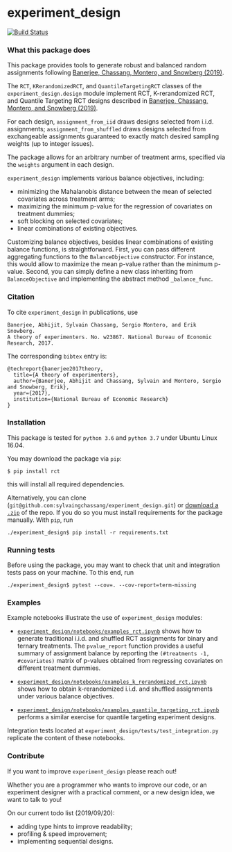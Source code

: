 # experiment_design
[![Build Status](https://travis-ci.com/sylvaingchassang/experiment_design.svg?branch=master)](https://travis-ci.com/sylvaingchassang/experiment_design)

### What this package does

This package provides tools to generate robust and balanced random assignments
following [Banerjee, Chassang, Montero, and Snowberg (2019)](https://www.sylvainchassang.org/assets/papers/adversarial_experimentation.pdf).

The `RCT`, `KRerandomizedRCT`, and `QuantileTargetingRCT` classes of
 the `experiment_design.design` module implement RCT, K-rerandomized
 RCT, and Quantile Targeting RCT designs described in [Banerjee, Chassang, Montero, and Snowberg (2019)](https://www.sylvainchassang.org/assets/papers/adversarial_experimentation.pdf).
  
For each design, `assignment_from_iid` draws designs selected from i.i.d. assignments;
  `assignment_from_shuffled` draws designs selected from exchangeable
  assignments guaranteed to exactly match desired sampling weights (up to
  integer issues).

The package allows for an arbitrary number of treatment arms, specified via
the `weights` argument in each design.

`experiment_design` implements various balance objectives, including:   
 - minimizing the Mahalanobis distance between the mean of selected
    covariates  across treatment arms;   
 - maximizing the minimum p-value for the regression of covariates on
     treatment dummies;   
 - soft blocking on selected covariates;   
 - linear combinations of existing objectives.

Customizing balance objectives, besides linear combinations of existing balance functions, is straightforward. First, you can pass different 
aggregating functions to the `BalanceObjective` constructor. For instance, this would allow to maximize the mean p-value rather than the minimum p-value. Second, you can simply define a new class inheriting from `BalanceObjective`  and implementing the abstract method `_balance_func`.


### Citation

To cite `experiment_design` in publications, use    
```
Banerjee, Abhijit, Sylvain Chassang, Sergio Montero, and Erik Snowberg.   
A theory of experimenters. No. w23867. National Bureau of Economic Research, 2017.
```
The corresponding `bibtex` entry is:   
```
@techreport{banerjee2017theory,   
  title={A theory of experimenters},   
  author={Banerjee, Abhijit and Chassang, Sylvain and Montero, Sergio and Snowberg, Erik},   
  year={2017},   
  institution={National Bureau of Economic Research}   
}
```

### Installation

This package is tested for `python 3.6` and `python 3.7` under Ubuntu
Linux 16.04.

You may download the package via `pip`:

`$ pip install rct`

this will install all required dependencies.

Alternatively, you can clone (`git@github.com:sylvaingchassang/experiment_design.git`) or [download a `.zip`](https://github.com/sylvaingchassang/experiment_design/archive/master.zip) of the repo. If you
do so you must install requirements for the package manually. With `pip`, run   

`./experiment_design$ pip install -r requirements.txt`

### Running tests

Before using the package, you may want to check that unit and
integration tests pass on your machine. To this end, run

`./experiment_design$ pytest --cov=. --cov-report=term-missing`

### Examples

Example notebooks illustrate the use of `experiment_design` modules:
 - [`experiment_design/notebooks/examples_rct.ipynb`](https://github.com/sylvaingchassang/experiment_design/blob/master/notebooks/examples_rct.ipynb) shows how to generate
 traditional i.i.d. and shuffled RCT assignments for binary and ternary
 treatments. The `pvalue_report` function provides a useful summary of
 assignment balance by reporting the `(#treatments -1, #covariates)`
 matrix of p-values obtained from regressing covariates on different
 treatment dummies.

 - [`experiment_design/notebooks/examples_k_rerandomized_rct.ipynb`](https://github.com/sylvaingchassang/experiment_design/blob/master/notebooks/examples_k_rerandomized_rct.ipynb) shows how to
 obtain k-rerandomized i.i.d. and shuffled assignments under various balance
  objectives.

  - [`experiment_design/notebooks/examples_quantile_targeting_rct.ipynb`](https://github.com/sylvaingchassang/experiment_design/blob/master/notebooks/examples_quantile_targeting_rct.ipynb) performs a
   similar exercise for quantile targeting experiment designs.

Integration tests located at `experiment_design/tests/test_integration.py` replicate
the content of these notebooks.

### Contribute

If you want to improve `experiment_design` please reach out! 

Whether you are a programmer who wants to improve our code, or an experiment designer with a
practical comment, or a new design idea, we want to talk to you!

On our current todo list (2019/09/20):   
 - adding type hints to improve readability;   
 - profiling & speed improvement;   
 - implementing sequential designs.   
